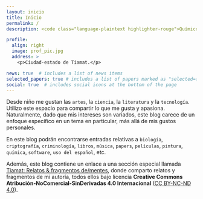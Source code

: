 ```yaml
---
layout: inicio
title: Inicio
permalink: /
description: <code class="language-plaintext highlighter-rouge">Químico • Ingeniero • Escritor</code>

profile:
  align: right
  image: prof_pic.jpg
  address: >
    <p>Ciudad-estado de Tiamat.</p>

news: true  # includes a list of news items
selected_papers: true # includes a list of papers marked as "selected={true}"
social: true  # includes social icons at the bottom of the page
---
```


Desde niño me gustan las `artes`, la `ciencia`, la `literatura` y la `tecnología`. Utilizo este espacio para compartir lo que me gusta y apasiona. Naturalmente, dado que mis intereses son variados, este blog carece de un enfoque específico en un tema en particular, más allá de mis gustos personales.

En este blog podrán encontrarse entradas relativas a `biología`, `criptografía`, `criminología`, `libros`, `música`, `papers`, `películas`, `pintura`, `química`, `software`, `uso del español`, etc.

Además, este blog contiene un enlace a una sección especial llamada [Tiamat: Relatos & fragmentos de/mentes](https://lcapitanache.github.io/tiamat/), donde comparto relatos y fragmentos de mi autoría, todos ellos bajo licencia __Creative Commons Atribución-NoComercial-SinDerivadas 4.0 Internacional__ (<a href="https://creativecommons.org/licenses/by-nc-nd/4.0/deed.es" target="_blank">CC BY-NC-ND 4.0</a>).